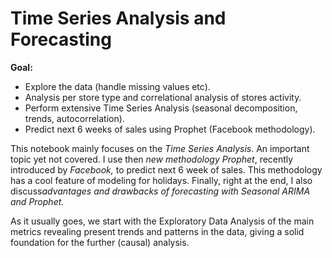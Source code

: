 # Time Series Analysis and Forecasting 

 **Goal:** 

- Explore the data (handle missing values etc).
- Analysis per store type and correlational analysis of stores activity.
- Perform extensive Time Series Analysis (seasonal decomposition, trends, autocorrelation).
- Predict next 6 weeks of sales using Prophet (Facebook methodology).

This notebook mainly focuses on the *Time Series Analysis*. An important topic yet not covered. I use then *new methodology Prophet*, recently introduced by *Facebook,* to predict next 6 week of sales. This methodology has a cool feature of modeling for holidays. Finally, right at the end, I also discuss*advantages and drawbacks of forecasting with Seasonal ARIMA and Prophet.*

As it usually goes, we start with the Exploratory Data Analysis of the main metrics revealing present trends and patterns in the data, giving a solid foundation for the further (causal) analysis. 
